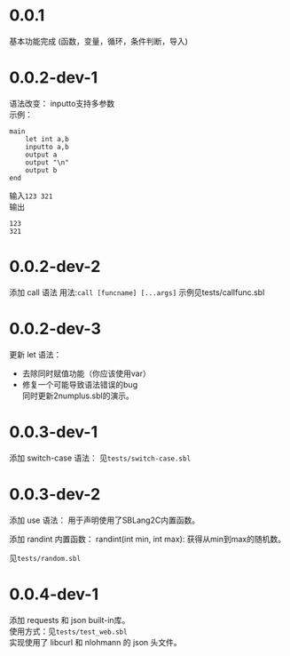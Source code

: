 # 0.0.1
基本功能完成
(函数，变量，循环，条件判断，导入)

# 0.0.2-dev-1
语法改变：
inputto支持多参数  
示例：
```sblang2c
main
    let int a,b
    inputto a,b
    output a
    output "\n"
    output b
end
```
输入`123 321`  
输出
```
123
321
```

# 0.0.2-dev-2
添加 call 语法
用法:`call [funcname] [...args]`
示例见tests/callfunc.sbl

# 0.0.2-dev-3
更新 let 语法：
 - 去除同时赋值功能（你应该使用var）
 - 修复一个可能导致语法错误的bug  
同时更新2numplus.sbl的演示。

# 0.0.3-dev-1
添加 switch-case 语法：
见`tests/switch-case.sbl`

# 0.0.3-dev-2
添加 use 语法：
用于声明使用了SBLang2C内置函数。

添加 randint 内置函数：
randint(int min, int max): 获得从min到max的随机数。

见`tests/random.sbl`

# 0.0.4-dev-1
添加 requests 和 json built-in库。  
使用方式：见`tests/test_web.sbl`  
实现使用了 libcurl 和 nlohmann 的 json 头文件。